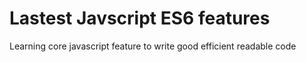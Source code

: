 # Lastest Javscript ES6 features

Learning core javascript feature to write good efficient readable code
